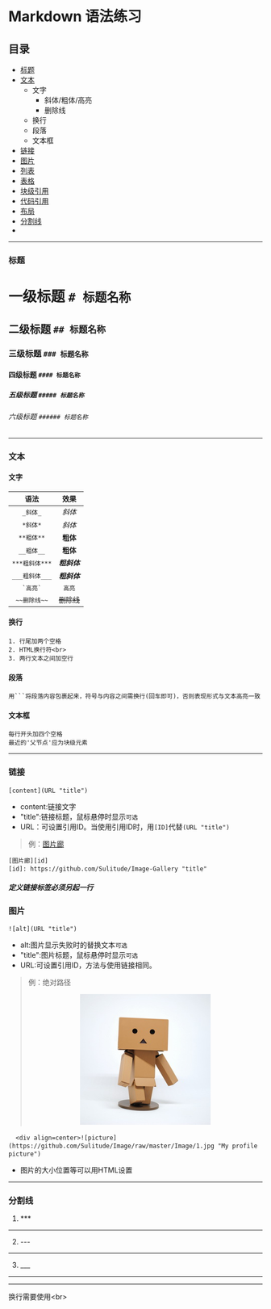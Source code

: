 # Markdown 语法练习

## 目录
* [标题](#标题)
* [文本](#文本)
    * 文字
        * 斜体/粗体/高亮
        * 删除线
    * 换行
    * 段落
    * 文本框
* [链接](#链接)
* [图片](#图片)
* [列表](#列表)
* [表格](#表格)
* [块级引用](#块级引用)
* [代码引用](#代码引用)
* [布局](#布局)
* [分割线](#分割线)
* [](#)
***
### 标题

# 一级标题    `# 标题名称`
## 二级标题    `## 标题名称`
### 三级标题    `### 标题名称`
#### 四级标题    `#### 标题名称`
##### 五级标题    `##### 标题名称`
###### 六级标题    `###### 标题名称`

***
### 文本
#### 文字

|语法|效果|
|:----:|:----:|
|`_斜体_`|_斜体_|
|`*斜体*`|*斜体*|
|`**粗体**`|**粗体**|
|`__粗体__`|__粗体__|
|`***粗斜体***`|***粗斜体***|
|`___粗斜体___`|___粗斜体___|
|`` `高亮` ``|`高亮`|
|`~~删除线~~`|~~删除线~~|
#### 换行
```
1. 行尾加两个空格
2. HTML换行符<br>
3. 两行文本之间加空行
```
#### 段落
```
用```将段落内容包裹起来，符号与内容之间需换行(回车即可)，否则表现形式与文本高亮一致
```
#### 文本框
    每行开头加四个空格
    最近的'父节点'应为块级元素
***
### 链接
    [content](URL "title")
* content:链接文字
* "title":链接标题，鼠标悬停时显示`可选`
* URL：可设置引用ID。当使用引用ID时，用`[ID]`代替`(URL "title")`
> 例：[图片廊][id]
```
[图片廊][id]
[id]: https://github.com/Sulitude/Image-Gallery "title"
```
##### 定义链接标签必须另起一行
[id]:https://github.com/Sulitude/Image-Gallery/ "Image_Gallery"

### 图片
    ![alt](URL "title")
* alt:图片显示失败时的替换文本`可选`
* "title":图片标题，鼠标悬停时显示`可选`
* URL:可设置引用ID，方法与使用链接相同。
>例：绝对路径 <div align=center>![picture](https://github.com/Sulitude/Image/raw/master/Image/1.jpg "My profile picture")
```
  <div align=center>![picture](https://github.com/Sulitude/Image/raw/master/Image/1.jpg "My profile picture")
```
* 图片的大小位置等可以用HTML设置
***
    
### 分割线
1. \*** 
***
2. \---
---
3. \___
___
***
换行需要使用\<br><br>
